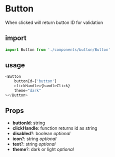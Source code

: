 # Button
<p>When clicked will return button ID for validation</p>

## import
```javascript
import Button from './components/button/Button'
```

## usage
```javascript
<Button 
    buttonId={'button'} 
    clickHandle={handleClick}
    theme="dark"
></Button>
```

## Props
* **buttonId**: string
* **clickHandle**: function returns id as string
* **disabled**?: boolean *optional*
* **icon**?: string *optional*
* **text**?: string *optional*
* **theme**?: dark or light *optional*

          